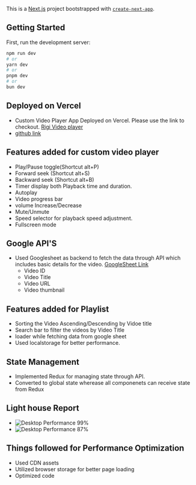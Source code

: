 This is a [Next.js](https://nextjs.org/) project bootstrapped with [`create-next-app`](https://github.com/vercel/next.js/tree/canary/packages/create-next-app).

## Getting Started

First, run the development server:

```bash
npm run dev
# or
yarn dev
# or
pnpm dev
# or
bun dev
```

## Deployed on Vercel
- Custom Video Player App Deployed on Vercel. Please use the link to checkout. [Rigi Video player](https://rigi-video-player-three.vercel.app/)
- [github link](https://github.com/Vmadhavan2310/rigi-video-player)

## Features added for custom video player
- Play/Pause toggle(Shortcut alt+P)
- Forward seek (Shortcut alt+S)
- Backward seek (Shortcut alt+B)
- Timer display both Playback time and duration.
- Autoplay
- Video progress bar
- volume Increase/Decrease
- Mute/Unmute
- Speed selector for playback speed adjustment.
- Fullscreen mode

## Google API'S
- Used Googlesheet as backend to fetch the data through API which includes basic details for the video. [GoogleSheet Link](https://docs.google.com/spreadsheets/d/1kjRGMS3muhKX2LRg5KI57bx1d7qPlzoun95qmrfPvp4/edit#gid=0)
    - Video ID
    - Video Title
    - Video URL
    - Video thumbnail

## Features added for Playlist
- Sorting the Video Ascending/Descending by Vidoe title
- Search bar to filter the videos by Video Title
- loader while fetching data from google sheet
- Used localstorage for better performance. 

## State Management
- Implemented Redux for managing state through API.
- Converted to global state wherease all componenets can receive state from Redux

## Light house Report
- ![Desktop Performance 99%](image.png)
- ![Desktop Performance 87%](image-1.png)

## Things followed for Performance Optimization
- Used CDN assets 
- Utilized browser storage for better page loading
- Optimized code 
